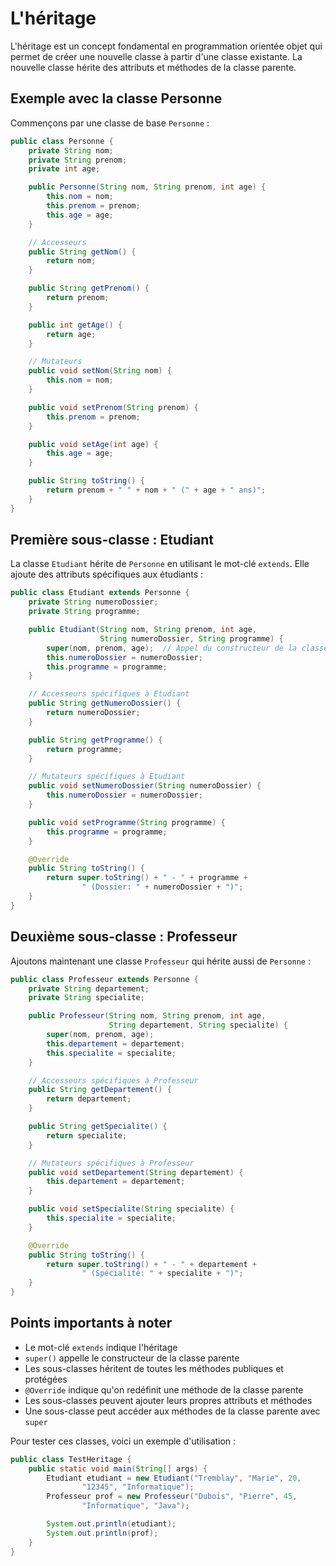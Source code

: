 # L'héritage

L'héritage est un concept fondamental en programmation orientée objet qui permet de créer une nouvelle classe à partir
d'une classe existante. La nouvelle classe hérite des attributs et méthodes de la classe parente.

## Exemple avec la classe Personne

Commençons par une classe de base `Personne` :

```java
public class Personne {
    private String nom;
    private String prenom;
    private int age;

    public Personne(String nom, String prenom, int age) {
        this.nom = nom;
        this.prenom = prenom;
        this.age = age;
    }

    // Accesseurs
    public String getNom() {
        return nom;
    }

    public String getPrenom() {
        return prenom;
    }

    public int getAge() {
        return age;
    }

    // Mutateurs
    public void setNom(String nom) {
        this.nom = nom;
    }

    public void setPrenom(String prenom) {
        this.prenom = prenom;
    }

    public void setAge(int age) {
        this.age = age;
    }

    public String toString() {
        return prenom + " " + nom + " (" + age + " ans)";
    }
}
```

## Première sous-classe : Etudiant

La classe `Etudiant` hérite de `Personne` en utilisant le mot-clé `extends`. Elle ajoute des attributs spécifiques aux
étudiants :

```java
public class Etudiant extends Personne {
    private String numeroDossier;
    private String programme;

    public Etudiant(String nom, String prenom, int age,
                    String numeroDossier, String programme) {
        super(nom, prenom, age);  // Appel du constructeur de la classe parente
        this.numeroDossier = numeroDossier;
        this.programme = programme;
    }

    // Accesseurs spécifiques à Etudiant
    public String getNumeroDossier() {
        return numeroDossier;
    }

    public String getProgramme() {
        return programme;
    }

    // Mutateurs spécifiques à Etudiant
    public void setNumeroDossier(String numeroDossier) {
        this.numeroDossier = numeroDossier;
    }

    public void setProgramme(String programme) {
        this.programme = programme;
    }

    @Override
    public String toString() {
        return super.toString() + " - " + programme +
                " (Dossier: " + numeroDossier + ")";
    }
}
```

## Deuxième sous-classe : Professeur

Ajoutons maintenant une classe `Professeur` qui hérite aussi de `Personne` :

```java
public class Professeur extends Personne {
    private String departement;
    private String specialite;

    public Professeur(String nom, String prenom, int age,
                      String departement, String specialite) {
        super(nom, prenom, age);
        this.departement = departement;
        this.specialite = specialite;
    }

    // Accesseurs spécifiques à Professeur
    public String getDepartement() {
        return departement;
    }

    public String getSpecialite() {
        return specialite;
    }

    // Mutateurs spécifiques à Professeur
    public void setDepartement(String departement) {
        this.departement = departement;
    }

    public void setSpecialite(String specialite) {
        this.specialite = specialite;
    }

    @Override
    public String toString() {
        return super.toString() + " - " + departement +
                " (Spécialité: " + specialite + ")";
    }
}
```

## Points importants à noter

- Le mot-clé `extends` indique l'héritage
- `super()` appelle le constructeur de la classe parente
- Les sous-classes héritent de toutes les méthodes publiques et protégées
- `@Override` indique qu'on redéfinit une méthode de la classe parente
- Les sous-classes peuvent ajouter leurs propres attributs et méthodes
- Une sous-classe peut accéder aux méthodes de la classe parente avec `super`

Pour tester ces classes, voici un exemple d'utilisation :

```java
public class TestHeritage {
    public static void main(String[] args) {
        Etudiant etudiant = new Etudiant("Tremblay", "Marie", 20,
                "12345", "Informatique");
        Professeur prof = new Professeur("Dubois", "Pierre", 45,
                "Informatique", "Java");

        System.out.println(etudiant);
        System.out.println(prof);
    }
}
```
